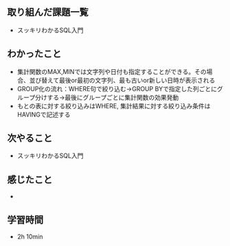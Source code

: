 ## 取り組んだ課題一覧
- スッキリわかるSQL入門
## わかったこと
- 集計関数のMAX,MINでは文字列や日付も指定することができる。その場合、並び替えて最後or最初の文字列、最も古いor新しい日時が表示される
- GROUP化の流れ：WHERE句で絞り込む→GROUP BYで指定した列ごとにグループ分けする→最後にグループごとに集計関数の効果発動
- もとの表に対する絞り込みはWHERE, 集計結果に対する絞り込み条件はHAVINGで記述する
## 次やること
- スッキリわかるSQL入門
## 感じたこと
-
## 学習時間
- 2h 10min
